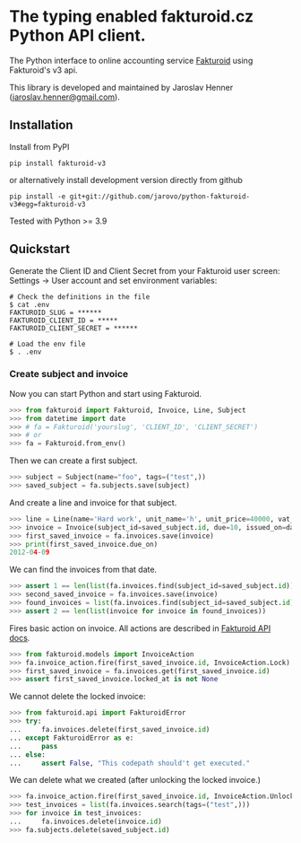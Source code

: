 # The typing enabled fakturoid.cz Python API client.

The Python interface to online accounting service [Fakturoid](http://fakturoid.cz/) using Fakturoid's v3 api.

This library is developed and maintained by Jaroslav Henner ([jaroslav.henner@gmail.com](mailto:jaroslav.henner@gmail.com)).


## Installation

Install from PyPI

    pip install fakturoid-v3

or alternatively install development version directly from github

    pip install -e git+git://github.com/jarovo/python-fakturoid-v3#egg=fakturoid-v3


Tested with Python >= 3.9


## Quickstart

Generate the Client ID and Client Secret from your Fakturoid user screen: Settings → User account and set environment variables:

```shell
# Check the definitions in the file
$ cat .env
FAKTUROID_SLUG = ******
FAKTUROID_CLIENT_ID = *****
FAKTUROID_CLIENT_SECRET = ******

# Load the env file
$ . .env
```

### Create subject and  invoice
Now you can start Python and start using Fakturoid.
```python
>>> from fakturoid import Fakturoid, Invoice, Line, Subject
>>> from datetime import date
>>> # fa = Fakturoid('yourslug', 'CLIENT_ID', 'CLIENT_SECRET')
>>> # or
>>> fa = Fakturoid.from_env()

```

Then we can create a first subject.
```python
>>> subject = Subject(name="foo", tags=("test",))
>>> saved_subject = fa.subjects.save(subject)

```

And create a line and invoice for that subject.

```python
>>> line = Line(name='Hard work', unit_name='h', unit_price=40000, vat_rate=20)
>>> invoice = Invoice(subject_id=saved_subject.id, due=10, issued_on=date(2012, 3, 30), tags=("test",), lines=[line])
>>> first_saved_invoice = fa.invoices.save(invoice)
>>> print(first_saved_invoice.due_on)
2012-04-09

```

We can find the invoices from that date.
```python
>>> assert 1 == len(list(fa.invoices.find(subject_id=saved_subject.id)))
>>> second_saved_invoice = fa.invoices.save(invoice)
>>> found_invoices = list(fa.invoices.find(subject_id=saved_subject.id))
>>> assert 2 == len(list(invoice for invoice in found_invoices))

```


Fires basic action on invoice. All actions are described in [Fakturoid API docs](https://www.fakturoid.cz/api/v3/invoices#invoice-actions).

```python
>>> from fakturoid.models import InvoiceAction
>>> fa.invoice_action.fire(first_saved_invoice.id, InvoiceAction.Lock)
>>> first_saved_invoice = fa.invoices.get(first_saved_invoice.id)
>>> assert first_saved_invoice.locked_at is not None

```

We cannot delete the locked invoice:
```python
>>> from fakturoid.api import FakturoidError
>>> try:
...     fa.invoices.delete(first_saved_invoice.id)
... except FakturoidError as e:
...     pass
... else:
...     assert False, "This codepath should't get executed."

```

We can delete what we created (after unlocking the locked invoice.)

```python
>>> fa.invoice_action.fire(first_saved_invoice.id, InvoiceAction.Unlock)
>>> test_invoices = list(fa.invoices.search(tags=("test",)))
>>> for invoice in test_invoices:
...     fa.invoices.delete(invoice.id)
>>> fa.subjects.delete(saved_subject.id)
